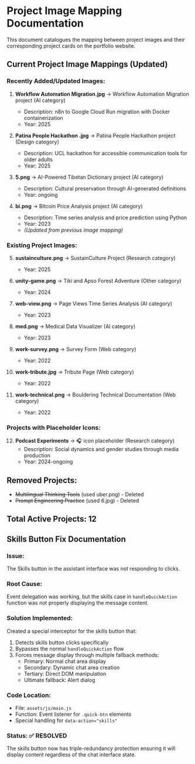 # Project Image Mapping Documentation

This document catalogues the mapping between project images and their corresponding project cards on the portfolio website.

## Current Project Image Mappings (Updated)

### Recently Added/Updated Images:
1. **Workflow Automation Migration.jpg** → Workflow Automation Migration project (AI category)
   - Description: n8n to Google Cloud Run migration with Docker containerization
   - Year: 2025

2. **Patina People Hackathon .jpg** → Patina People Hackathon project (Design category)  
   - Description: UCL hackathon for accessible communication tools for older adults
   - Year: 2025

3. **5.png** → AI-Powered Tibetan Dictionary project (AI category)
   - Description: Cultural preservation through AI-generated definitions
   - Year: ongoing

4. **bi.png** → Bitcoin Price Analysis project (AI category)
   - Description: Time series analysis and price prediction using Python
   - Year: 2023
   - *(Updated from previous image mapping)*

### Existing Project Images:
5. **sustainculture.png** → SustainCulture Project (Research category)
   - Year: 2025

6. **unity-game.png** → Tiki and Apso Forest Adventure (Other category)
   - Year: 2024

7. **web-view.png** → Page Views Time Series Analysis (AI category)
   - Year: 2023

8. **med.png** → Medical Data Visualizer (AI category)
   - Year: 2023

9. **work-survey.png** → Survey Form (Web category)
   - Year: 2022

10. **work-tribute.jpg** → Tribute Page (Web category)
    - Year: 2022

11. **work-technical.png** → Bouldering Technical Documentation (Web category)
    - Year: 2022

### Projects with Placeholder Icons:
12. **Podcast Experiments** → 🎧 icon placeholder (Research category)
    - Description: Social dynamics and gender studies through media production
    - Year: 2024-ongoing

## Removed Projects:
- ~~Multilingual Thinking Tools~~ (used uber.png) - Deleted
- ~~Prompt Engineering Practice~~ (used 6.jpg) - Deleted

## Total Active Projects: 12

## Skills Button Fix Documentation

### Issue:
The Skills button in the assistant interface was not responding to clicks.

### Root Cause:
Event delegation was working, but the skills case in `handleQuickAction` function was not properly displaying the message content.

### Solution Implemented:
Created a special interceptor for the skills button that:
1. Detects skills button clicks specifically
2. Bypasses the normal `handleQuickAction` flow
3. Forces message display through multiple fallback methods:
   - Primary: Normal chat area display
   - Secondary: Dynamic chat area creation
   - Tertiary: Direct DOM manipulation
   - Ultimate fallback: Alert dialog

### Code Location:
- File: `assets/js/main.js`
- Function: Event listener for `.quick-btn` elements
- Special handling for `data-action="skills"`

### Status: ✅ RESOLVED
The skills button now has triple-redundancy protection ensuring it will display content regardless of the chat interface state. 